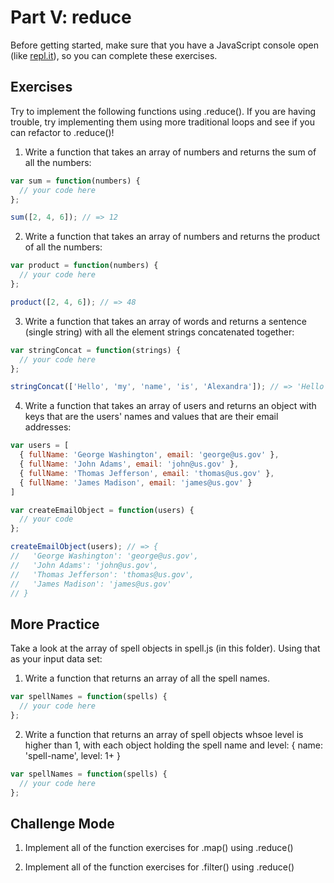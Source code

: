 # Part V: reduce

Before getting started, make sure that you have a JavaScript console open (like <a href="http://www.repl.it/languages/javascript" target="_blank">repl.it</a>), so you can complete these exercises.

## Exercises

Try to implement the following functions using .reduce(). If you are having trouble, try implementing them using more traditional loops and see if you can refactor to .reduce()!

1. Write a function that takes an array of numbers and returns the sum of all the numbers:

```js
var sum = function(numbers) {
  // your code here
};

sum([2, 4, 6]); // => 12
```

2. Write a function that takes an array of numbers and returns the product of all the numbers:

```js
var product = function(numbers) {
  // your code here
};

product([2, 4, 6]); // => 48
```

3. Write a function that takes an array of words and returns a sentence (single string) with all the element strings concatenated together:

```js
var stringConcat = function(strings) {
  // your code here
};

stringConcat(['Hello', 'my', 'name', 'is', 'Alexandra']); // => 'Hello my name is Alexandra'
```

4. Write a function that takes an array of users and returns an object with keys that are the users' names and values that are their email addresses:

```js
var users = [
  { fullName: 'George Washington', email: 'george@us.gov' },
  { fullName: 'John Adams', email: 'john@us.gov' },
  { fullName: 'Thomas Jefferson', email: 'thomas@us.gov' },
  { fullName: 'James Madison', email: 'james@us.gov' }
]

var createEmailObject = function(users) {
  // your code
};

createEmailObject(users); // => {
//   'George Washington': 'george@us.gov',
//   'John Adams': 'john@us.gov',
//   'Thomas Jefferson': 'thomas@us.gov',
//   'James Madison': 'james@us.gov'
// }
```

## More Practice

Take a look at the array of spell objects in spell.js (in this folder). Using that as your input data set:

1. Write a function that returns an array of all the spell names.

```js
var spellNames = function(spells) {
  // your code here
};
```

2. Write a function that returns an array of spell objects whsoe level is higher than 1, with each object holding the spell name and level:
{
  name: 'spell-name',
  level: 1+
}


```js
var spellNames = function(spells) {
  // your code here
};
```

## Challenge Mode

1. Implement all of the function exercises for .map() using .reduce()

2. Implement all of the function exercises for .filter() using .reduce()